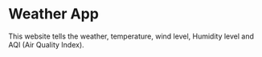 # Weather App

This website tells the weather, temperature, wind level, Humidity level and AQI (Air Quality Index). 

